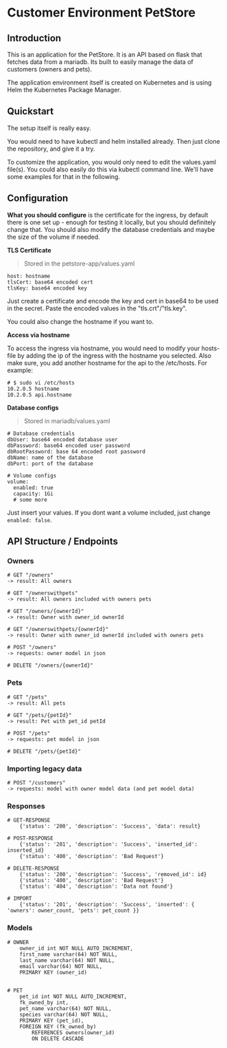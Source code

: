 # Customer Environment PetStore

## Introduction

This is an application for the PetStore. It is an API based on flask that fetches data from a mariadb. Its built to easily manage the data of customers (owners and pets).

The application environment itself is created on Kubernetes and is using Helm the Kubernetes Package Manager.

## Quickstart
 
 The setup itself is really easy. 
 
You would need to have kubectl and helm installed already. Then just clone the repository, and give it a try.

To customize the application, you would only need to edit the values.yaml file(s). You could also easily do this via kubectl command line. We'll have some examples for that in the following.

## Configuration

**What you should configure** is the certificate for the ingress, by default there is one set up - enough for testing it locally, but you should definitely change that. You should also modify the database credentials and maybe the size of the volume if needed.

**TLS Certificate** 

> Stored in the petstore-app/values.yaml

    host: hostname
    tlsCert: base64 encoded cert
    tlsKey: base64 encoded key

Just create a certificate and encode the key and cert in base64 to be used in the secret. Paste the encoded values in the "tls.crt"/"tls.key".

You could also change the hostname if you want to.

**Access via hostname**

To access the ingress via hostname, you would need to modify your hosts-file by adding the ip of the ingress with the hostname you selected. Also make sure, you add another hostname for the api to the /etc/hosts. For example:

    # $ sudo vi /etc/hosts
    10.2.0.5 hostname
    10.2.0.5 api.hostname

**Database configs**

> Stored in mariadb/values.yaml

    # Database credentials
    dbUser: base64 encoded database user
    dbPassword: base64 encoded user password
    dbRootPassword: base 64 encoded root password
    dbName: name of the database
    dbPort: port of the database

    # Volume configs
    volume:
      enabled: true 
      capacity: 1Gi
      # some more

Just insert your values. If you dont want a volume included, just change `enabled: false`.


## API Structure / Endpoints

### Owners

    # GET "/owners"
    -> result: All owners
    
    # GET "/ownerswithpets"
    -> result: All owners included with owners pets
    
    # GET "/owners/{ownerId}"
    -> result: Owner with owner_id ownerId
    
    # GET "/ownerswithpets/{ownerId}"
    -> result: Owner with owner_id ownerId included with owners pets
    
    # POST "/owners"
    -> requests: owner model in json
				
	# DELETE "/owners/{ownerId}"


### Pets

    # GET "/pets"
    -> result: All pets
    
    # GET "/pets/{petId}"
    -> result: Pet with pet_id petId
    
    # POST "/pets"
    -> requests: pet model in json
    
    # DELETE "/pets/{petId}"

### Importing legacy data

    # POST "/customers"
    -> requests: model with owner model data (and pet model data)


### Responses

	# GET-RESPONSE
		{'status': '200', 'description': 'Success', 'data': result}
	    
	# POST-RESPONSE
		{'status': '201', 'description': 'Success', 'inserted_id': inserted_id}
		{'status': '400', 'description': 'Bad Request'}
		
	# DELETE-RESPONSE
		{'status': '200', 'description': 'Success', 'removed_id': id}
		{'status': '400', 'description': 'Bad Request'}
		{'status': '404', 'description': 'Data not found'}
		
	# IMPORT
		{'status': '201', 'description': 'Success', 'inserted': { 'owners': owner_count, 'pets': pet_count }}


### Models

    # OWNER
		owner_id int NOT NULL AUTO_INCREMENT,
		first_name varchar(64) NOT NULL,
		last_name varchar(64) NOT NULL,
		email varchar(64) NOT NULL,
		PRIMARY KEY (owner_id)


    # PET
		pet_id int NOT NULL AUTO_INCREMENT,
		fk_owned_by int,
		pet_name varchar(64) NOT NULL,
		species varchar(64) NOT NULL,
		PRIMARY KEY (pet_id),
		FOREIGN KEY (fk_owned_by)
			REFERENCES owners(owner_id)
			ON DELETE CASCADE

